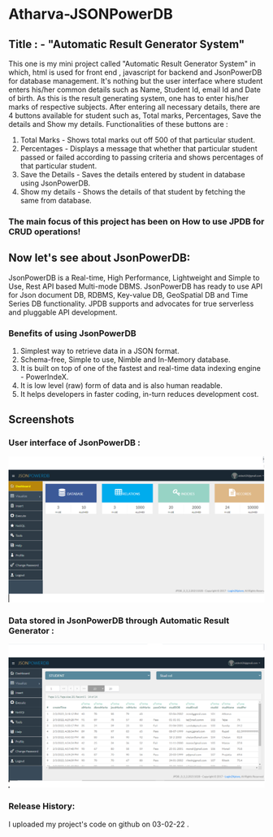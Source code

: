 # Atharva-JSONPowerDB
## Title : - "Automatic Result Generator System"
This one is my mini project called "Automatic Result Generator System" in which, html is used for front end , javascript for backend and JsonPowerDB for database management.
It's nothing but the user interface where student enters his/her common details such as Name, Student Id, email Id and Date of birth. As this is the result generating system, one has to enter his/her marks of respective subjects. After entering all necessary details, there are 4 buttons available for student such as, Total marks, Percentages, Save the details and Show my details. 
Functionalities of these buttons are : 
1. Total Marks - Shows total marks out off 500 of that particular student.   
2. Percentages - Displays a message that whether that particular student passed or failed according to passing criteria and shows percentages of that particular student.
3. Save the Details - Saves the details entered by student in database using JsonPowerDB.
4. Show my details - Shows the details of that student by fetching the same from database.
### The main focus of this project has been on How to use JPDB for CRUD operations!

## Now let's see about JsonPowerDB:
JsonPowerDB is a Real-time, High Performance, Lightweight and Simple to Use, Rest API based Multi-mode DBMS. JsonPowerDB has ready to use API for Json document DB, RDBMS, Key-value DB, GeoSpatial DB and Time Series DB functionality. JPDB supports and advocates for true serverless and pluggable API development.
### Benefits of using JsonPowerDB
1. Simplest way to retrieve data in a JSON format.
2. Schema-free, Simple to use, Nimble and In-Memory database.
3. It is built on top of one of the fastest and real-time data indexing engine - PowerIndeX.
4. It is low level (raw) form of data and is also human readable.
5. It helps developers in faster coding, in-turn reduces development cost.

## Screenshots
### User interface of JsonPowerDB :
![JPDB frontend](https://github.com/atharva2121/Atharva-JSONPowerDB/blob/main/jsonpowerdb.png)
### Data stored in JsonPowerDB through Automatic Result Generator : 
![JPDB frontend](https://github.com/atharva2121/Atharva-JSONPowerDB/blob/main/datajpdb.png)

### Release History:
I uploaded my project's code on github on 03-02-22 .
